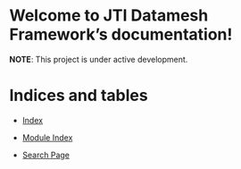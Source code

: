 <!-- JTI Datamesh Framework documentation master file, created by
sphinx-quickstart on Wed Nov 16 12:57:59 2022.
You can adapt this file completely to your liking, but it should at least
contain the root `toctree` directive. -->
# Welcome to JTI Datamesh Framework’s documentation!

**NOTE**: This project is under active development.

# Indices and tables


* [Index](genindex.md)


* [Module Index](py-modindex.md)


* [Search Page](search.md)
